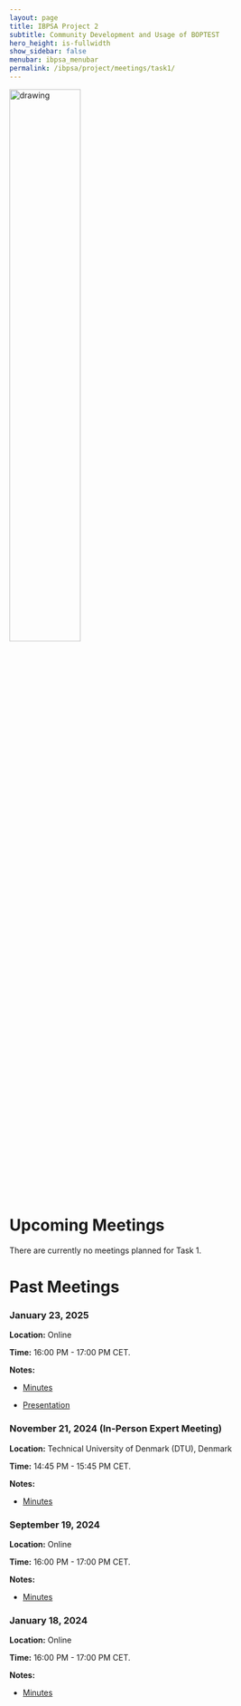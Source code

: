 ```yaml
---
layout: page
title: IBPSA Project 2
subtitle: Community Development and Usage of BOPTEST
hero_height: is-fullwidth
show_sidebar: false
menubar: ibpsa_menubar
permalink: /ibpsa/project/meetings/task1/
---
```


<img src="../../../../images/project2logo.png" alt="drawing" width="50%"/>

# Upcoming Meetings

There are currently no meetings planned for Task 1.

# Past Meetings

### January 23, 2025

**Location:** Online

**Time:** 16:00 PM - 17:00 PM CET.

**Notes:**

- [Minutes](/ibpsa_project/meetings/task1/20250123_BOPTEST_Task1_Outreach.pdf)

- [Presentation](/ibpsa_project/meetings/task1/20250123_BOPTEST_Task1_presentation.pdf)

### November 21, 2024 (In-Person Expert Meeting)

**Location:** Technical University of Denmark (DTU), Denmark

**Time:** 14:45 PM - 15:45 PM CET.

**Notes:**

- [Minutes](/ibpsa_project/meetings/task1/20241121_Task1_Outreach_Expert_Meeting_DTU.pdf)

### September 19, 2024

**Location:** Online

**Time:** 16:00 PM - 17:00 PM CET.

**Notes:**

- [Minutes](/ibpsa_project/meetings/task1/20240919_BOPTEST_Task1_Outreach.pdf)

### January 18, 2024

**Location:** Online

**Time:** 16:00 PM - 17:00 PM CET.

**Notes:**

- [Minutes](/ibpsa_project/meetings/task1/20240118_BOPTEST_Task1_Outreach.pdf)

